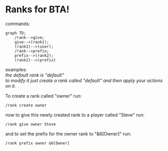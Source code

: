 # Ranks for BTA!  
commands:  
```mermaid
graph TD;
    /rank-->give;
    give-->(rank1);
    (rank1)-->(user);
    /rank-->prefix;
    prefix-->(rank2);
    (rank2)-->(prefix)
```


examples:  
*the default rank is "default"  
to modify it just create a rank called "default" and then apply your actions on it.*  

To create a rank called "owner" run:
```
/rank create owner
```
now to give this newly created rank to a player called "Steve" run:
```
/rank give owner Steve
```
and to set the prefix for the owner rank to "&6[Owner]" run:
```
/rank prefix owner &6[Owner]
```